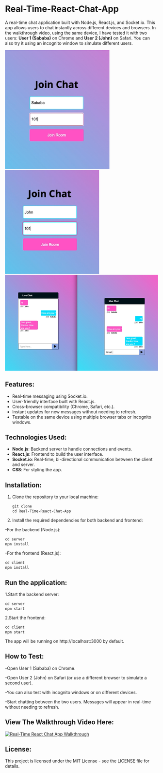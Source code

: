 # Real-Time-React-Chat-App

A real-time chat application built with Node.js, React.js, and Socket.io. This app allows users to chat instantly across different devices and browsers. In the walkthrough video, using the same device, I have tested it with two users: **User 1 (Sababa)** on Chrome and **User 2 (John)** on Safari. You can also try it using an incognito window to simulate different users.

![USER1](screenshots/1.png)
![USER2](screenshots/2.png)
![REALTIMECHAT](screenshots/3.png)


## Features:

- Real-time messaging using Socket.io.
- User-friendly interface built with React.js.
- Cross-browser compatibility (Chrome, Safari, etc.).
- Instant updates for new messages without needing to refresh.
- Testable on the same device using multiple browser tabs or incognito windows.

## Technologies Used:

- **Node.js**: Backend server to handle connections and events.
- **React.js**: Frontend to build the user interface.
- **Socket.io**: Real-time, bi-directional communication between the client and server.
- **CSS**: For styling the app.

## Installation:

1. Clone the repository to your local machine:
   ```
   git clone 
   cd Real-Time-React-Chat-App
   ```
   
2. Install the required dependencies for both backend and frontend:

-For the backend (Node.js):
```
cd server
npm install
```

-For the frontend (React.js):
```
cd client
npm install
```

## Run the application:

1.Start the backend server:
```
cd server
npm start
```
2.Start the frontend:
```
cd client
npm start
```
The app will be running on http://localhost:3000 by default.

## How to Test:

-Open User 1 (Sababa) on Chrome.

-Open User 2 (John) on Safari (or use a different browser to simulate a second user).

-You can also test with incognito windows or on different devices.

-Start chatting between the two users. Messages will appear in real-time without needing to refresh.

## View The Walkthrough Video Here:

[![Real-Time React Chat App Walkthrough](https://img.youtube.com/vi/p5ZnppCVRsI/0.jpg)](https://youtu.be/p5ZnppCVRsI)


## License:

This project is licensed under the MIT License - see the LICENSE file for details.

